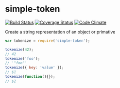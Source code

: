 simple-token
============

[![Build Status](https://travis-ci.org/esco/simple-token.svg?branch=master)](https://travis-ci.org/esco/simple-token) [![Coverage Status](https://coveralls.io/repos/esco/simple-token/badge.png)](https://coveralls.io/r/esco/simple-token) [![Code Climate](https://codeclimate.com/github/esco/simple-token/badges/gpa.svg)](https://codeclimate.com/github/esco/simple-token)

Create a string representation of an object or primative

```javascript
var tokenize = require('simple-token');

tokenize(42);
// 42
tokenize('foo');
// '"foo"'
tokenize({ key: 'value' });
// $1
tokenize(function(){});
// $2
```